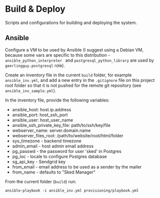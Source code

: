 # Build & Deploy

Scripts and configurations for building and deploying the system.

## Ansible

Configure a VM to be used by Ansible (I suggest using a Debian VM, because
some vars are specific to this distribution - `ansible_python_interpreter `
and `postgresql_python_library` are used by `geerlingguy.postgresql` role).

Create an inventory file in the current `build` folder, for example
`ansible_inv.yml`, and add a new entry in the `.gitignore` file on this
project root folder so that it is not pushed for the remote git repository
(see `ansible_inv_sample.yml`).

In the inventory file, provide the following variables:

- ansible_host: host.ip.address
- ansible_port: host_ssh_port
- ansible_user: host_user_name
- ansible_ssh_private_key_file: path/to/ssh/key/file
- webserver_name: server.domain.name
- webserver_files_root: /path/to/website/root/html/folder
- sys_timezone - backend timezone
- admin_email - host admin email address
- pg_passwd - the password for user 'sked' in Postgres
- pg_loc - locale to configure Postgres database
- sg_api_key - Sendgrid key
- from_email - email address to be used as a sender by the mailer
- from_name - defaults to "Sked Manager"

From the current folder (`build`) run:

`ansible-playbook -i ansible_inv.yml provisioning/playbook.yml`
